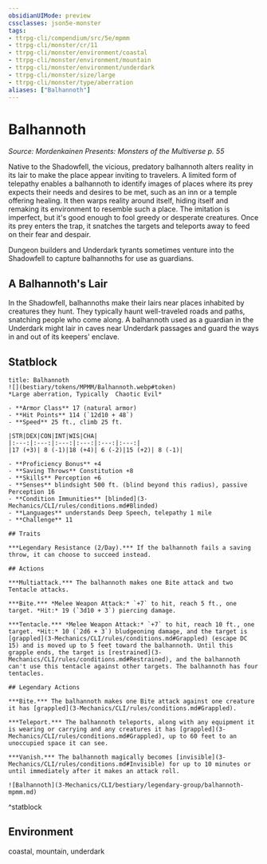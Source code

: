 ```yaml
---
obsidianUIMode: preview
cssclasses: json5e-monster
tags:
- ttrpg-cli/compendium/src/5e/mpmm
- ttrpg-cli/monster/cr/11
- ttrpg-cli/monster/environment/coastal
- ttrpg-cli/monster/environment/mountain
- ttrpg-cli/monster/environment/underdark
- ttrpg-cli/monster/size/large
- ttrpg-cli/monster/type/aberration
aliases: ["Balhannoth"]
---
```

# Balhannoth
*Source: Mordenkainen Presents: Monsters of the Multiverse p. 55*  

Native to the Shadowfell, the vicious, predatory balhannoth alters reality in its lair to make the place appear inviting to travelers. A limited form of telepathy enables a balhannoth to identify images of places where its prey expects their needs and desires to be met, such as an inn or a temple offering healing. It then warps reality around itself, hiding itself and remaking its environment to resemble such a place. The imitation is imperfect, but it's good enough to fool greedy or desperate creatures. Once its prey enters the trap, it snatches the targets and teleports away to feed on their fear and despair.

Dungeon builders and Underdark tyrants sometimes venture into the Shadowfell to capture balhannoths for use as guardians.

## A Balhannoth's Lair

In the Shadowfell, balhannoths make their lairs near places inhabited by creatures they hunt. They typically haunt well-traveled roads and paths, snatching people who come along. A balhannoth used as a guardian in the Underdark might lair in caves near Underdark passages and guard the ways in and out of its keepers' enclave.

## Statblock

```ad-statblock
title: Balhannoth
![](bestiary/tokens/MPMM/Balhannoth.webp#token)
*Large aberration, Typically  Chaotic Evil*

- **Armor Class** 17 (natural armor)
- **Hit Points** 114 (`12d10 + 48`)
- **Speed** 25 ft., climb 25 ft.

|STR|DEX|CON|INT|WIS|CHA|
|:---:|:---:|:---:|:---:|:---:|:---:|
|17 (+3)| 8 (-1)|18 (+4)| 6 (-2)|15 (+2)| 8 (-1)|

- **Proficiency Bonus** +4
- **Saving Throws** Constitution +8
- **Skills** Perception +6
- **Senses** blindsight 500 ft. (blind beyond this radius), passive Perception 16
- **Condition Immunities** [blinded](3-Mechanics/CLI/rules/conditions.md#Blinded)
- **Languages** understands Deep Speech, telepathy 1 mile
- **Challenge** 11

## Traits

***Legendary Resistance (2/Day).*** If the balhannoth fails a saving throw, it can choose to succeed instead.

## Actions

***Multiattack.*** The balhannoth makes one Bite attack and two Tentacle attacks.

***Bite.*** *Melee Weapon Attack:* `+7` to hit, reach 5 ft., one target. *Hit:* 19 (`3d10 + 3`) piercing damage.

***Tentacle.*** *Melee Weapon Attack:* `+7` to hit, reach 10 ft., one target. *Hit:* 10 (`2d6 + 3`) bludgeoning damage, and the target is [grappled](3-Mechanics/CLI/rules/conditions.md#Grappled) (escape DC 15) and is moved up to 5 feet toward the balhannoth. Until this grapple ends, the target is [restrained](3-Mechanics/CLI/rules/conditions.md#Restrained), and the balhannoth can't use this tentacle against other targets. The balhannoth has four tentacles.

## Legendary Actions

***Bite.*** The balhannoth makes one Bite attack against one creature it has [grappled](3-Mechanics/CLI/rules/conditions.md#Grappled).

***Teleport.*** The balhannoth teleports, along with any equipment it is wearing or carrying and any creatures it has [grappled](3-Mechanics/CLI/rules/conditions.md#Grappled), up to 60 feet to an unoccupied space it can see.

***Vanish.*** The balhannoth magically becomes [invisible](3-Mechanics/CLI/rules/conditions.md#Invisible) for up to 10 minutes or until immediately after it makes an attack roll.

![Balhannoth](3-Mechanics/CLI/bestiary/legendary-group/balhannoth-mpmm.md)
```
^statblock

## Environment

coastal, mountain, underdark
